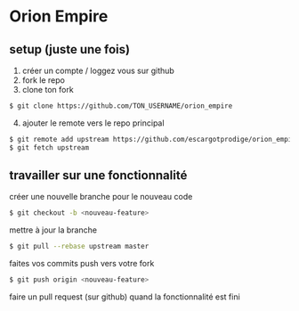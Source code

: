 # Orion Empire

## setup (juste une fois)

1. créer un compte / loggez vous sur github
2. fork le repo
3. clone ton fork

```sh
$ git clone https://github.com/TON_USERNAME/orion_empire
```
4. ajouter le remote vers le repo principal

```sh
$ git remote add upstream https://github.com/escargotprodige/orion_empire
$ git fetch upstream
```

## travailler sur une fonctionnalité

créer une nouvelle branche pour le nouveau code
```sh
$ git checkout -b <nouveau-feature>
```

mettre à jour la branche
```sh
$ git pull --rebase upstream master
```

faites vos commits
push vers votre fork

```sh
$ git push origin <nouveau-feature>
```

faire un pull request (sur github) quand la fonctionnalité est fini